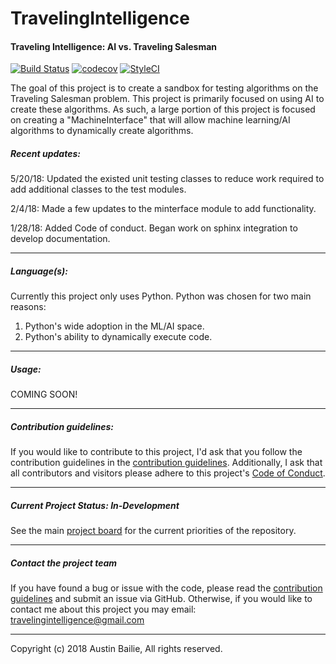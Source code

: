 # TravelingIntelligence
#### Traveling Intelligence: AI vs. Traveling Salesman
[![Build Status](https://travis-ci.org/abailie3/TravelingIntelligence.svg?branch=master)](https://travis-ci.org/abailie3/TravelingIntelligence)
[![codecov](https://codecov.io/gh/abailie3/TravelingIntelligence/branch/master/graph/badge.svg)](https://codecov.io/gh/abailie3/TravelingIntelligence)
[![StyleCI](https://styleci.io/repos/118313337/shield?branch=master)](https://styleci.io/repos/118313337)

The goal of this project is to create a sandbox for testing algorithms on the Traveling Salesman problem. This project is primarily focused on using AI to create these algorithms. As such, a large portion of this project is focused on creating a "MachineInterface" that will allow machine learning/AI algorithms to dynamically create algorithms.

##### Recent updates:
5/20/18: Updated the existed unit testing classes to reduce work required to add additional classes to the test modules.

2/4/18: Made a few updates to the minterface module to add functionality.

1/28/18: Added Code of conduct. Began work on sphinx integration to develop documentation.
___
##### Language(s):
Currently this project only uses Python. Python was chosen for two main reasons: 
1. Python's wide adoption in the ML/AI space.
2. Python's ability to dynamically execute code.
___
##### Usage:
COMING SOON!
___
##### Contribution guidelines:
If you would like to contribute to this project, I'd ask that you follow the contribution guidelines in the [contribution guidelines](CONTRIBUTING.md). Additionally, I ask that all contributors and visitors please adhere to this project's [Code of Conduct](CODE_OF_CONDUCT.md).
___
##### Current Project Status: In-Development
See the main [project board](https://github.com/abailie3/TravelingIntelligence/projects/2) for the current priorities of the repository.

___
##### Contact the project team
If you have found a bug or issue with the code, please read the [contribution guidelines](CONTRIBUTING.md) and submit an issue via GitHub.
Otherwise, if you would like to contact me about this project you may email: [travelingintelligence@gmail.com](travelingintelligence@gmail.com)

___
Copyright (c) 2018 Austin Bailie, All rights reserved.
